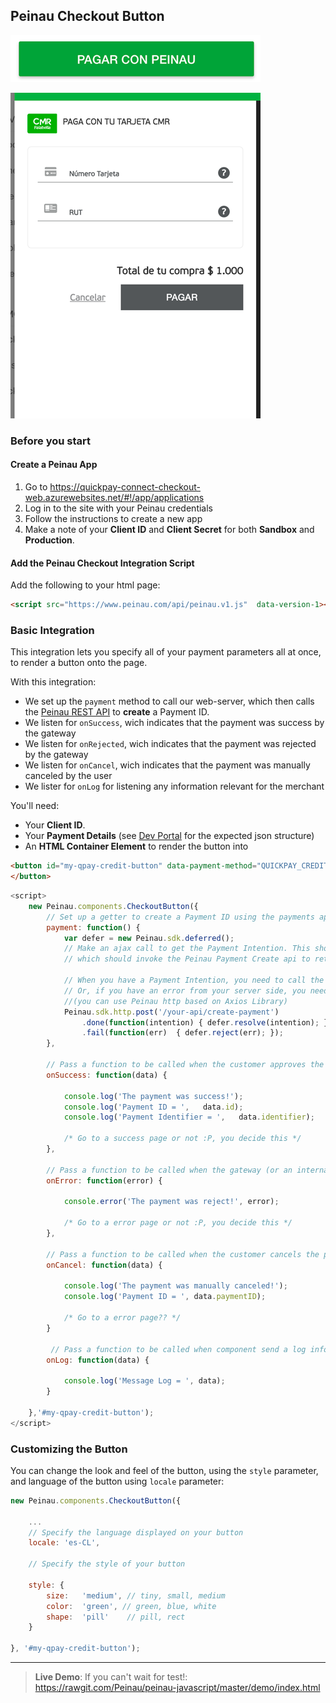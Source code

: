 ## Peinau Checkout Button

![Peinau Button](./images/sdk-button-0.png)

![Peinau Checkout](./images/sdk-checkout-0.png)

### Before you start

#### Create a Peinau App

1. Go to https://quickpay-connect-checkout-web.azurewebsites.net/#!/app/applications
2. Log in to the site with your Peinau credentials
3. Follow the instructions to create a new app
4. Make a note of your **Client ID** and **Client Secret** for both **Sandbox** and **Production**.

#### Add the Peinau Checkout Integration Script

Add the following to your html page:

```html
<script src="https://www.peinau.com/api/peinau.v1.js"  data-version-1></script>
```
### Basic Integration

This integration lets you specify all of your payment parameters all at once, to render a button onto the page.


With this integration:
- We set up the `payment` method to call our web-server, which then calls the [Peinau REST API](./../rest-api/introduction.md) to **create** a Payment ID.
- We listen for `onSuccess`, wich indicates that the payment was success by the gateway
- We listen for `onRejected`, wich indicates that the payment was rejected by the gateway
- We listen for `onCancel`, wich indicates that the payment was manually canceled by the user
- We lister for `onLog` for listening any information relevant for the merchant

You'll need:
- Your **Client ID**.
- Your **Payment Details** (see [Dev Portal](https://quickpay-connect-checkout-web.azurewebsites.net/#!/docs/api-docs/express-checkout/payments/create-intention) for the expected json structure)
- An **HTML Container Element** to render the button into

```html
<button id="my-qpay-credit-button" data-payment-method="QUICKPAY_CREDIT">
</button>
```

```javascript
<script>
    new Peinau.components.CheckoutButton({
        // Set up a getter to create a Payment ID using the payments api, on your server side:
        payment: function() {
            var defer = new Peinau.sdk.deferred();
            // Make an ajax call to get the Payment Intention. This should call your back-end,
            // which should invoke the Peinau Payment Create api to retrieve the Payment Intention.

            // When you have a Payment Intention, you need to call the `resolve` method, e.g `resolve(intention)`
            // Or, if you have an error from your server side, you need to call `reject`, e.g. `reject(err)`
            //(you can use Peinau http based on Axios Library)
            Peinau.sdk.http.post('/your-api/create-payment')
                .done(function(intention) { defer.resolve(intention); })
                .fail(function(err)  { defer.reject(err); });            
        },

        // Pass a function to be called when the customer approves the payment
        onSuccess: function(data) {

            console.log('The payment was success!');
            console.log('Payment ID = ',   data.id);
            console.log('Payment Identifier = ',   data.identifier);

            /* Go to a success page or not :P, you decide this */
        },

        // Pass a function to be called when the gateway (or an internal error) reject the payment
        onError: function(error) {

            console.error('The payment was reject!', error);

            /* Go to a error page or not :P, you decide this */
        },

        // Pass a function to be called when the customer cancels the payment
        onCancel: function(data) {

            console.log('The payment was manually canceled!');
            console.log('Payment ID = ', data.paymentID);

            /* Go to a error page?? */
        }

         // Pass a function to be called when component send a log info
        onLog: function(data) { 

            console.log('Message Log = ', data);
        }

    },'#my-qpay-credit-button');
</script>
```

### Customizing the Button

You can change the look and feel of the button, using the `style` parameter, and language of the button using `locale` parameter:

```javascript
new Peinau.components.CheckoutButton({

    ...
    // Specify the language displayed on your button
    locale: 'es-CL',

    // Specify the style of your button

    style: {
        size:   'medium', // tiny, small, medium
        color:  'green', // green, blue, white
        shape:  'pill'    // pill, rect
    }

}, '#my-qpay-credit-button');
```

-----

> **Live Demo**: 
> If you can't wait for test!: 
> https://rawgit.com/Peinau/peinau-javascript/master/demo/index.html